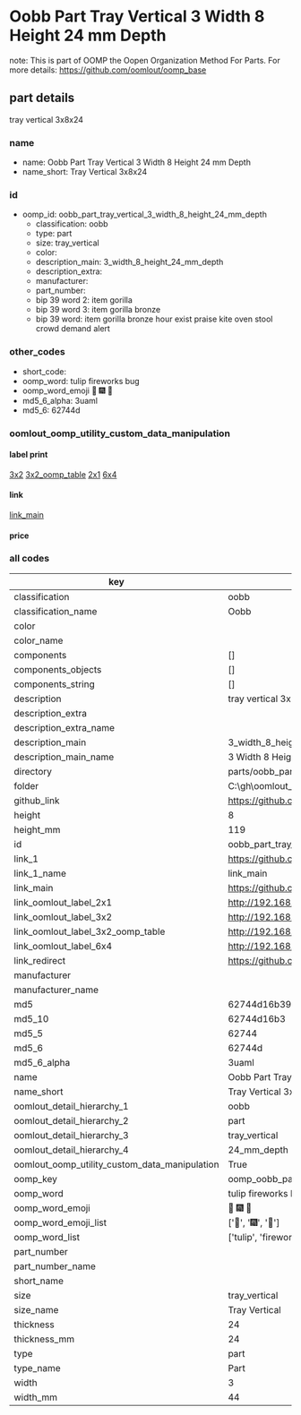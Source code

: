 # Oobb Part Tray Vertical 3 Width 8 Height 24 mm Depth  

note: This is part of OOMP the Oopen Organization Method For Parts. For more details: https://github.com/oomlout/oomp_base

##  part details
  



tray vertical 3x8x24



### name
* name: Oobb Part Tray Vertical 3 Width 8 Height 24 mm Depth
* name_short: Tray Vertical 3x8x24 
### id
* oomp_id: oobb_part_tray_vertical_3_width_8_height_24_mm_depth
  * classification: oobb
  * type: part
  * size: tray_vertical
  * color: 
  * description_main: 3_width_8_height_24_mm_depth
  * description_extra: 
  * manufacturer: 
  * part_number: 
  * bip 39 word 2: item gorilla
  * bip 39 word 3: item gorilla bronze
  * bip 39 word: item gorilla bronze hour exist praise kite oven stool crowd demand alert

### other_codes
* short_code: 
* oomp_word: tulip fireworks bug
* oomp_word_emoji :tulip: :fireworks: :bug:
* md5_6_alpha: 3uaml
* md5_6: 62744d






### oomlout_oomp_utility_custom_data_manipulation
#### label print
[3x2](http://192.168.1.245:1112/?label=oomp%203uaml)
[3x2_oomp_table](http://192.168.1.108:1112/?label=oomp%203uaml)
[2x1](http://192.168.1.242:1112/?label=oomp%203uaml)
[6x4](http://192.168.1.55:1112/?label=oomp%203uaml)    

#### link

[link_main](https://github.com/oomlout/oomlout_oobb_version_4_generated_parts/tree/main/navigation_oomp/oobb/part/tray_vertical/3_width_8_height_24_mm_depth/part)                              

#### price







### all codes 
| key | value |  
| --- | --- |  
| classification | oobb |  
| classification_name | Oobb |  
| color |  |  
| color_name |  |  
| components | [] |  
| components_objects | [] |  
| components_string | [] |  
| description | tray vertical 3x8x24 |  
| description_extra |  |  
| description_extra_name |  |  
| description_main | 3_width_8_height_24_mm_depth |  
| description_main_name | 3 Width 8 Height 24 mm Depth |  
| directory | parts/oobb_part_tray_vertical_3_width_8_height_24_mm_depth |  
| folder | C:\gh\oomlout_oobb_version_4_generated_parts\parts\oobb_part_tray_vertical_3_width_8_height_24_mm_depth |  
| github_link | https://github.com/oomlout/oomlout_oomp_part_src/tree/main/parts/oobb_part_tray_vertical_3_width_8_height_24_mm_depth |  
| height | 8 |  
| height_mm | 119 |  
| id | oobb_part_tray_vertical_3_width_8_height_24_mm_depth |  
| link_1 | https://github.com/oomlout/oomlout_oobb_version_4_generated_parts/tree/main/navigation_oomp/oobb/part/tray_vertical/3_width_8_height_24_mm_depth/part |  
| link_1_name | link_main |  
| link_main | https://github.com/oomlout/oomlout_oobb_version_4_generated_parts/tree/main/navigation_oomp/oobb/part/tray_vertical/3_width_8_height_24_mm_depth/part |  
| link_oomlout_label_2x1 | http://192.168.1.242:1112/?label=oomp%203uaml |  
| link_oomlout_label_3x2 | http://192.168.1.245:1112/?label=oomp%203uaml |  
| link_oomlout_label_3x2_oomp_table | http://192.168.1.108:1112/?label=oomp%203uaml |  
| link_oomlout_label_6x4 | http://192.168.1.55:1112/?label=oomp%203uaml |  
| link_redirect | https://github.com/oomlout/oomlout_oobb_version_4_generated_parts/tree/main/parts/oobb_tray_vertical_03_08_24 |  
| manufacturer |  |  
| manufacturer_name |  |  
| md5 | 62744d16b39dcf66a627e6e439592bb6 |  
| md5_10 | 62744d16b3 |  
| md5_5 | 62744 |  
| md5_6 | 62744d |  
| md5_6_alpha | 3uaml |  
| name | Oobb Part Tray Vertical 3 Width 8 Height 24 mm Depth |  
| name_short | Tray Vertical 3x8x24  |  
| oomlout_detail_hierarchy_1 | oobb |  
| oomlout_detail_hierarchy_2 | part |  
| oomlout_detail_hierarchy_3 | tray_vertical |  
| oomlout_detail_hierarchy_4 | 24_mm_depth |  
| oomlout_oomp_utility_custom_data_manipulation | True |  
| oomp_key | oomp_oobb_part_tray_vertical_3_width_8_height_24_mm_depth |  
| oomp_word | tulip fireworks bug |  
| oomp_word_emoji | :tulip: :fireworks: :bug: |  
| oomp_word_emoji_list | [':tulip:', ':fireworks:', ':bug:'] |  
| oomp_word_list | ['tulip', 'fireworks', 'bug'] |  
| part_number |  |  
| part_number_name |  |  
| short_name |  |  
| size | tray_vertical |  
| size_name | Tray Vertical |  
| thickness | 24 |  
| thickness_mm | 24 |  
| type | part |  
| type_name | Part |  
| width | 3 |  
| width_mm | 44 |  
